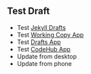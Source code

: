 ## Test Draft

* Test [Jekyll Drafts](http://jekyllrb.com/docs/drafts/)
* Test [Working Copy App](http://workingcopyapp.com)
* Test [Drafts App](http://agiletortoise.com/drafts/)
* Test [CodeHub App](https://github.com/thedillonb/CodeHub)
* Update from desktop
* Update from phone